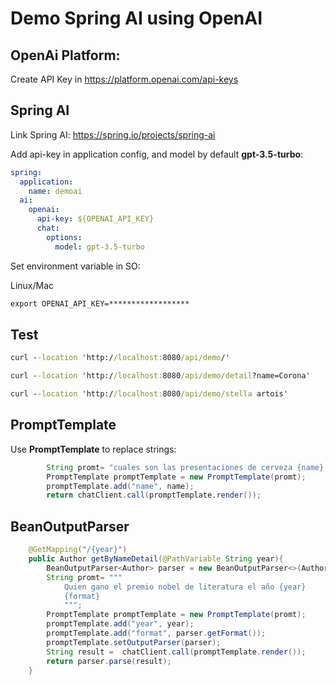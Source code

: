# Demo Spring AI using OpenAI
## OpenAi Platform:

Create API Key in https://platform.openai.com/api-keys

 
## Spring AI
Link Spring AI: https://spring.io/projects/spring-ai

Add api-key in application config, and model by default **gpt-3.5-turbo**:

```yml
spring:
  application:
    name: demoai
  ai:
    openai:
      api-key: ${OPENAI_API_KEY}
      chat:
        options:
          model: gpt-3.5-turbo      
```

Set environment variable in SO:

Linux/Mac
```cmd
export OPENAI_API_KEY=******************
```

## Test

```cmd
curl --location 'http://localhost:8080/api/demo/'

curl --location 'http://localhost:8080/api/demo/detail?name=Corona'

curl --location 'http://localhost:8080/api/demo/stella artois'
```

## PromptTemplate

Use **PromptTemplate** to replace strings:

```java
        String promt= "cuales son las presentaciones de cerveza {name} en Peru?";
        PromptTemplate promptTemplate = new PromptTemplate(promt);
        promptTemplate.add("name", name);
        return chatClient.call(promptTemplate.render());
```

## BeanOutputParser

```java
    @GetMapping("/{year}")
    public Author getByNameDetail(@PathVariable String year){
        BeanOutputParser<Author> parser = new BeanOutputParser<>(Author.class);
        String promt= """
            Quien gano el premio nobel de literatura el año {year}
            {format}
            """;
        PromptTemplate promptTemplate = new PromptTemplate(promt);
        promptTemplate.add("year", year);
        promptTemplate.add("format", parser.getFormat());
        promptTemplate.setOutputParser(parser);
        String result =  chatClient.call(promptTemplate.render());
        return parser.parse(result);
    }
```